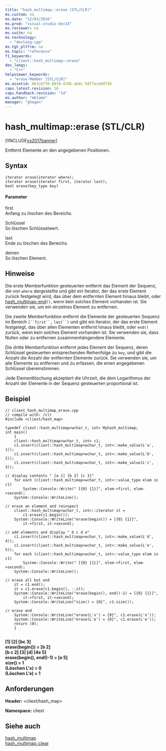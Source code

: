 ```yaml
---
title: "hash_multimap::erase (STL/CLR)"
ms.custom: na
ms.date: "12/03/2016"
ms.prod: "visual-studio-dev14"
ms.reviewer: na
ms.suite: na
ms.technology: 
  - "devlang-cpp"
ms.tgt_pltfrm: na
ms.topic: "reference"
f1_keywords: 
  - "cliext::hash_multimap::erase"
dev_langs: 
  - "C++"
helpviewer_keywords: 
  - "erase-Member [STL/CLR]"
ms.assetid: 663c67f6-8070-47db-abdc-58f7ace69736
caps.latest.revision: 16
caps.handback.revision: "14"
ms.author: "mblome"
manager: "ghogen"
---
```

# hash_multimap::erase (STL/CLR)
[!INCLUDE[vs2017banner](../assembler/inline/includes/vs2017banner.md)]

Entfernt Elemente an den angegebenen Positionen.  
  
## Syntax  
  
```  
iterator erase(iterator where);  
iterator erase(iterator first, iterator last);  
bool erase(key_type key)  
```  
  
#### Parameter  
 first  
 Anfang zu löschen des Bereichs.  
  
 Schlüssel  
 So löschen Schlüsselwert.  
  
 last  
 Ende zu löschen des Bereichs.  
  
 deinen  
 So löschen Element.  
  
## Hinweise  
 Die erste Memberfunktion gesteuerten entfernt das Element der Sequenz, die von `where` dargestellte und gibt ein Iterator, der das erste Element zurück festgelegt wird, das über dem entfernten Element hinaus bleibt, oder [hash\_multimap::end](../dotnet/hash-multimap-end-stl-clr.md)`()`, wenn kein solches Element vorhanden ist.  Sie verwenden sie, um ein einzelnes Element zu entfernen.  
  
 Die zweite Memberfunktion entfernt die Elemente der gesteuerten Sequenz im Bereich `[``first``,` `last``)` und gibt ein Iterator, der das erste Element festgelegt, das über allen Elementen entfernt hinaus bleibt, oder `end()` zurück, wenn kein solches Element vorhanden ist.  Sie verwenden sie, dass Nullen oder zu entfernen zusammenhängendere Elemente.  
  
 Die dritte Memberfunktion entfernt jedes Element der Sequenz, deren Schlüssel gesteuerten entsprechenden Reihenfolge zu `key`, und gibt die Anzahl die Anzahl der entfernten Elemente zurück.  Sie verwenden sie, um alle Elemente zu entfernen und zu erfassen, die einen angegebenen Schlüssel übereinstimmen.  
  
 Jede Elementlöschung akzeptiert die Uhrzeit, die dem Logarithmus der Anzahl der Elemente in der Sequenz gesteuerten proportional ist.  
  
## Beispiel  
  
```  
// cliext_hash_multimap_erase.cpp   
// compile with: /clr   
#include <cliext/hash_map>   
  
typedef cliext::hash_multimap<wchar_t, int> Myhash_multimap;   
int main()   
    {   
    cliext::hash_multimap<wchar_t, int> c1;   
    c1.insert(cliext::hash_multimap<wchar_t, int>::make_value(L'a', 1));   
    c1.insert(cliext::hash_multimap<wchar_t, int>::make_value(L'b', 2));   
    c1.insert(cliext::hash_multimap<wchar_t, int>::make_value(L'c', 3));   
  
// display contents " [a 1] [b 2] [c 3]"   
    for each (cliext::hash_multimap<wchar_t, int>::value_type elem in c1)   
        System::Console::Write(" [{0} {1}]", elem->first, elem->second);   
    System::Console::WriteLine();   
  
// erase an element and reinspect   
    cliext::hash_multimap<wchar_t, int>::iterator it =   
        c1.erase(c1.begin());   
    System::Console::WriteLine("erase(begin()) = [{0} {1}]",   
        it->first, it->second);   
  
// add elements and display " b c d e"   
    c1.insert(cliext::hash_multimap<wchar_t, int>::make_value(L'd', 4));   
    c1.insert(cliext::hash_multimap<wchar_t, int>::make_value(L'e', 5));   
    for each (cliext::hash_multimap<wchar_t, int>::value_type elem in c1)   
        System::Console::Write(" [{0} {1}]", elem->first, elem->second);   
    System::Console::WriteLine();   
  
// erase all but end   
    it = c1.end();   
    it = c1.erase(c1.begin(), --it);   
    System::Console::WriteLine("erase(begin(), end()-1) = [{0} {1}]",   
        it->first, it->second);   
    System::Console::WriteLine("size() = {0}", c1.size());   
  
// erase end   
    System::Console::WriteLine("erase(L'x') = {0}", c1.erase(L'x'));   
    System::Console::WriteLine("erase(L'e') = {0}", c1.erase(L'e'));   
    return (0);   
    }  
  
```  
  
  **\[1\] \[2\] \[bc 3\]**  
**erase\(begin\(\)\) \= \[b 2\]**  
 **\[b c 2\] \[3\] \[d\] \[4e 5\]**  
**erase\(begin\(\), end\(\)\-1\) \= \[e 5\]**  
**size\(\) \= 1**  
**\(Löschen L'x\) \= 0**  
**\(Löschen L'e\) \= 1**   
## Anforderungen  
 **Header:** \<cliext\/hash\_map\>  
  
 **Namespace:** cliext  
  
## Siehe auch  
 [hash\_multimap](../dotnet/hash-multimap-stl-clr.md)   
 [hash\_multimap::clear](../dotnet/hash-multimap-clear-stl-clr.md)